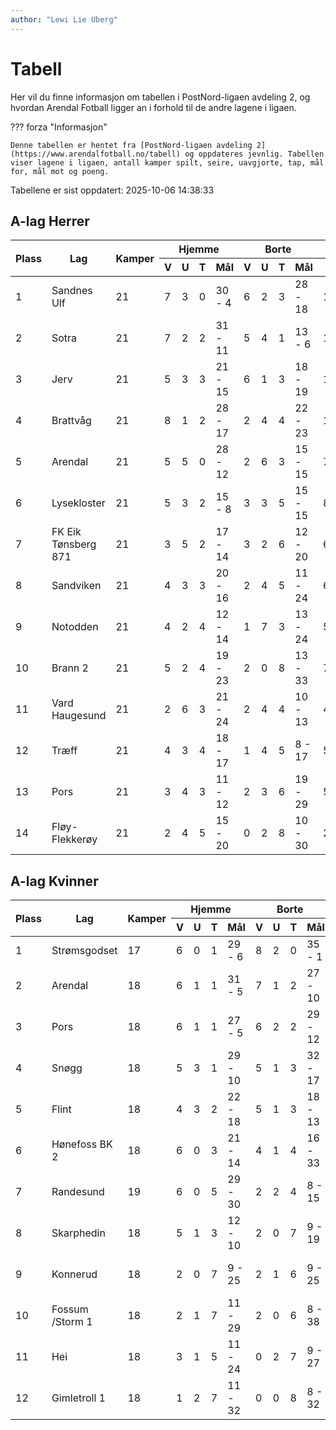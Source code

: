 ```yaml
---
author: "Lewi Lie Uberg"
---
```


# Tabell

Her vil du finne informasjon om tabellen i PostNord-ligaen avdeling 2, og hvordan Arendal Fotball ligger an i forhold til de andre lagene i ligaen.

??? forza "Informasjon"

    Denne tabellen er hentet fra [PostNord-ligaen avdeling 2](https://www.arendalfotball.no/tabell) og oppdateres jevnlig. Tabellen viser lagene i ligaen, antall kamper spilt, seire, uavgjorte, tap, mål for, mål mot og poeng.

Tabellene er sist oppdatert: 2025-10-06 14:38:33

## A-lag Herrer

<table>
  <thead>
    <tr class="row-highlight">
      <th rowspan="2">Plass</th>
      <th rowspan="2">Lag</th>
      <th rowspan="2">Kamper</th>
      <th colspan="4">Hjemme</th>
      <th colspan="4">Borte</th>
      <th colspan="5">Total</th>
      <th rowspan="2">Poeng</th>
    </tr>
    <tr class="row-highlight">
      <th>V</th>
      <th>U</th>
      <th>T</th>
      <th>Mål</th>
      <th>V</th>
      <th>U</th>
      <th>T</th>
      <th>Mål</th>
      <th>V</th>
      <th>U</th>
      <th>T</th>
      <th>Mål</th>
      <th>Diff</th>
    </tr>
  </thead>
  <tbody>
    <tr>
      <td>1</td>
      <td>Sandnes Ulf</td>
      <td>21</td>
      <td>7</td>
      <td>3</td>
      <td>0</td>
      <td>30 - 4</td>
      <td>6</td>
      <td>2</td>
      <td>3</td>
      <td>28 - 18</td>
      <td>13</td>
      <td>5</td>
      <td>3</td>
      <td>58 - 22</td>
      <td>36</td>
      <td>44</td>
    </tr>
    <tr>
      <td>2</td>
      <td>Sotra</td>
      <td>21</td>
      <td>7</td>
      <td>2</td>
      <td>2</td>
      <td>31 - 11</td>
      <td>5</td>
      <td>4</td>
      <td>1</td>
      <td>13 - 6</td>
      <td>12</td>
      <td>6</td>
      <td>3</td>
      <td>44 - 17</td>
      <td>27</td>
      <td>42</td>
    </tr>
    <tr>
      <td>3</td>
      <td>Jerv</td>
      <td>21</td>
      <td>5</td>
      <td>3</td>
      <td>3</td>
      <td>21 - 15</td>
      <td>6</td>
      <td>1</td>
      <td>3</td>
      <td>18 - 19</td>
      <td>11</td>
      <td>4</td>
      <td>6</td>
      <td>39 - 34</td>
      <td>5</td>
      <td>37</td>
    </tr>
    <tr>
      <td>4</td>
      <td>Brattvåg</td>
      <td>21</td>
      <td>8</td>
      <td>1</td>
      <td>2</td>
      <td>28 - 17</td>
      <td>2</td>
      <td>4</td>
      <td>4</td>
      <td>22 - 23</td>
      <td>10</td>
      <td>5</td>
      <td>6</td>
      <td>50 - 40</td>
      <td>10</td>
      <td>35</td>
    </tr>
    <tr class="row-highlight">
      <td>5</td>
      <td>Arendal</td>
      <td>21</td>
      <td>5</td>
      <td>5</td>
      <td>0</td>
      <td>28 - 12</td>
      <td>2</td>
      <td>6</td>
      <td>3</td>
      <td>15 - 15</td>
      <td>7</td>
      <td>11</td>
      <td>3</td>
      <td>43 - 27</td>
      <td>16</td>
      <td>32</td>
    </tr>
    <tr>
      <td>6</td>
      <td>Lysekloster</td>
      <td>21</td>
      <td>5</td>
      <td>3</td>
      <td>2</td>
      <td>15 - 8</td>
      <td>3</td>
      <td>3</td>
      <td>5</td>
      <td>15 - 15</td>
      <td>8</td>
      <td>6</td>
      <td>7</td>
      <td>30 - 23</td>
      <td>7</td>
      <td>30</td>
    </tr>
    <tr>
      <td>7</td>
      <td>FK Eik Tønsberg 871</td>
      <td>21</td>
      <td>3</td>
      <td>5</td>
      <td>2</td>
      <td>17 - 14</td>
      <td>3</td>
      <td>2</td>
      <td>6</td>
      <td>12 - 20</td>
      <td>6</td>
      <td>7</td>
      <td>8</td>
      <td>29 - 34</td>
      <td>-5</td>
      <td>25</td>
    </tr>
    <tr>
      <td>8</td>
      <td>Sandviken</td>
      <td>21</td>
      <td>4</td>
      <td>3</td>
      <td>3</td>
      <td>20 - 16</td>
      <td>2</td>
      <td>4</td>
      <td>5</td>
      <td>11 - 24</td>
      <td>6</td>
      <td>7</td>
      <td>8</td>
      <td>31 - 40</td>
      <td>-9</td>
      <td>25</td>
    </tr>
    <tr>
      <td>9</td>
      <td>Notodden</td>
      <td>21</td>
      <td>4</td>
      <td>2</td>
      <td>4</td>
      <td>12 - 14</td>
      <td>1</td>
      <td>7</td>
      <td>3</td>
      <td>13 - 24</td>
      <td>5</td>
      <td>9</td>
      <td>7</td>
      <td>25 - 38</td>
      <td>-13</td>
      <td>24</td>
    </tr>
    <tr>
      <td>10</td>
      <td>Brann  2</td>
      <td>21</td>
      <td>5</td>
      <td>2</td>
      <td>4</td>
      <td>19 - 23</td>
      <td>2</td>
      <td>0</td>
      <td>8</td>
      <td>13 - 33</td>
      <td>7</td>
      <td>2</td>
      <td>12</td>
      <td>32 - 56</td>
      <td>-24</td>
      <td>23</td>
    </tr>
    <tr>
      <td>11</td>
      <td>Vard Haugesund</td>
      <td>21</td>
      <td>2</td>
      <td>6</td>
      <td>3</td>
      <td>21 - 24</td>
      <td>2</td>
      <td>4</td>
      <td>4</td>
      <td>10 - 13</td>
      <td>4</td>
      <td>10</td>
      <td>7</td>
      <td>31 - 37</td>
      <td>-6</td>
      <td>22</td>
    </tr>
    <tr>
      <td>12</td>
      <td>Træff</td>
      <td>21</td>
      <td>4</td>
      <td>3</td>
      <td>4</td>
      <td>18 - 17</td>
      <td>1</td>
      <td>4</td>
      <td>5</td>
      <td>8 - 17</td>
      <td>5</td>
      <td>7</td>
      <td>9</td>
      <td>26 - 34</td>
      <td>-8</td>
      <td>22</td>
    </tr>
    <tr>
      <td>13</td>
      <td>Pors</td>
      <td>21</td>
      <td>3</td>
      <td>4</td>
      <td>3</td>
      <td>11 - 12</td>
      <td>2</td>
      <td>3</td>
      <td>6</td>
      <td>19 - 29</td>
      <td>5</td>
      <td>7</td>
      <td>9</td>
      <td>30 - 41</td>
      <td>-11</td>
      <td>22</td>
    </tr>
    <tr>
      <td>14</td>
      <td>Fløy-Flekkerøy</td>
      <td>21</td>
      <td>2</td>
      <td>4</td>
      <td>5</td>
      <td>15 - 20</td>
      <td>0</td>
      <td>2</td>
      <td>8</td>
      <td>10 - 30</td>
      <td>2</td>
      <td>6</td>
      <td>13</td>
      <td>25 - 50</td>
      <td>-25</td>
      <td>12</td>
    </tr>
  </tbody>
</table>

## A-lag Kvinner

<table>
  <thead>
    <tr class="row-highlight">
      <th rowspan="2">Plass</th>
      <th rowspan="2">Lag</th>
      <th rowspan="2">Kamper</th>
      <th colspan="4">Hjemme</th>
      <th colspan="4">Borte</th>
      <th colspan="5">Total</th>
      <th rowspan="2">Poeng</th>
    </tr>
    <tr class="row-highlight">
      <th>V</th>
      <th>U</th>
      <th>T</th>
      <th>Mål</th>
      <th>V</th>
      <th>U</th>
      <th>T</th>
      <th>Mål</th>
      <th>V</th>
      <th>U</th>
      <th>T</th>
      <th>Mål</th>
      <th>Diff</th>
    </tr>
  </thead>
  <tbody>
    <tr>
      <td>1</td>
      <td>Strømsgodset</td>
      <td>17</td>
      <td>6</td>
      <td>0</td>
      <td>1</td>
      <td>29 - 6</td>
      <td>8</td>
      <td>2</td>
      <td>0</td>
      <td>35 - 1</td>
      <td>14</td>
      <td>2</td>
      <td>1</td>
      <td>64 - 7</td>
      <td>57</td>
      <td>44</td>
    </tr>
    <tr class="row-highlight">
      <td>2</td>
      <td>Arendal</td>
      <td>18</td>
      <td>6</td>
      <td>1</td>
      <td>1</td>
      <td>31 - 5</td>
      <td>7</td>
      <td>1</td>
      <td>2</td>
      <td>27 - 10</td>
      <td>13</td>
      <td>2</td>
      <td>3</td>
      <td>58 - 15</td>
      <td>43</td>
      <td>41</td>
    </tr>
    <tr>
      <td>3</td>
      <td>Pors</td>
      <td>18</td>
      <td>6</td>
      <td>1</td>
      <td>1</td>
      <td>27 - 5</td>
      <td>6</td>
      <td>2</td>
      <td>2</td>
      <td>29 - 12</td>
      <td>12</td>
      <td>3</td>
      <td>3</td>
      <td>56 - 17</td>
      <td>39</td>
      <td>39</td>
    </tr>
    <tr>
      <td>4</td>
      <td>Snøgg</td>
      <td>18</td>
      <td>5</td>
      <td>3</td>
      <td>1</td>
      <td>29 - 10</td>
      <td>5</td>
      <td>1</td>
      <td>3</td>
      <td>32 - 17</td>
      <td>10</td>
      <td>4</td>
      <td>4</td>
      <td>61 - 27</td>
      <td>34</td>
      <td>34</td>
    </tr>
    <tr>
      <td>5</td>
      <td>Flint</td>
      <td>18</td>
      <td>4</td>
      <td>3</td>
      <td>2</td>
      <td>22 - 18</td>
      <td>5</td>
      <td>1</td>
      <td>3</td>
      <td>18 - 13</td>
      <td>9</td>
      <td>4</td>
      <td>5</td>
      <td>40 - 31</td>
      <td>9</td>
      <td>31</td>
    </tr>
    <tr>
      <td>6</td>
      <td>Hønefoss BK 2</td>
      <td>18</td>
      <td>6</td>
      <td>0</td>
      <td>3</td>
      <td>21 - 14</td>
      <td>4</td>
      <td>1</td>
      <td>4</td>
      <td>16 - 33</td>
      <td>10</td>
      <td>1</td>
      <td>7</td>
      <td>37 - 47</td>
      <td>-10</td>
      <td>31</td>
    </tr>
    <tr>
      <td>7</td>
      <td>Randesund</td>
      <td>19</td>
      <td>6</td>
      <td>0</td>
      <td>5</td>
      <td>29 - 30</td>
      <td>2</td>
      <td>2</td>
      <td>4</td>
      <td>8 - 15</td>
      <td>8</td>
      <td>2</td>
      <td>9</td>
      <td>37 - 45</td>
      <td>-8</td>
      <td>26</td>
    </tr>
    <tr>
      <td>8</td>
      <td>Skarphedin</td>
      <td>18</td>
      <td>5</td>
      <td>1</td>
      <td>3</td>
      <td>12 - 10</td>
      <td>2</td>
      <td>0</td>
      <td>7</td>
      <td>9 - 19</td>
      <td>7</td>
      <td>1</td>
      <td>10</td>
      <td>21 - 29</td>
      <td>-8</td>
      <td>22</td>
    </tr>
    <tr>
      <td>9</td>
      <td>Konnerud</td>
      <td>18</td>
      <td>2</td>
      <td>0</td>
      <td>7</td>
      <td>9 - 25</td>
      <td>2</td>
      <td>1</td>
      <td>6</td>
      <td>9 - 25</td>
      <td>4</td>
      <td>1</td>
      <td>13</td>
      <td>18 - 50</td>
      <td>-32</td>
      <td>13</td>
    </tr>
    <tr>
      <td>10</td>
      <td>Fossum /Storm 1</td>
      <td>18</td>
      <td>2</td>
      <td>1</td>
      <td>7</td>
      <td>11 - 29</td>
      <td>2</td>
      <td>0</td>
      <td>6</td>
      <td>8 - 38</td>
      <td>4</td>
      <td>1</td>
      <td>13</td>
      <td>19 - 67</td>
      <td>-48</td>
      <td>13</td>
    </tr>
    <tr>
      <td>11</td>
      <td>Hei</td>
      <td>18</td>
      <td>3</td>
      <td>1</td>
      <td>5</td>
      <td>11 - 24</td>
      <td>0</td>
      <td>2</td>
      <td>7</td>
      <td>9 - 27</td>
      <td>3</td>
      <td>3</td>
      <td>12</td>
      <td>20 - 51</td>
      <td>-31</td>
      <td>12</td>
    </tr>
    <tr>
      <td>12</td>
      <td>Gimletroll 1</td>
      <td>18</td>
      <td>1</td>
      <td>2</td>
      <td>7</td>
      <td>11 - 32</td>
      <td>0</td>
      <td>0</td>
      <td>8</td>
      <td>8 - 32</td>
      <td>1</td>
      <td>2</td>
      <td>15</td>
      <td>19 - 64</td>
      <td>-45</td>
      <td>5</td>
    </tr>
  </tbody>
</table>
